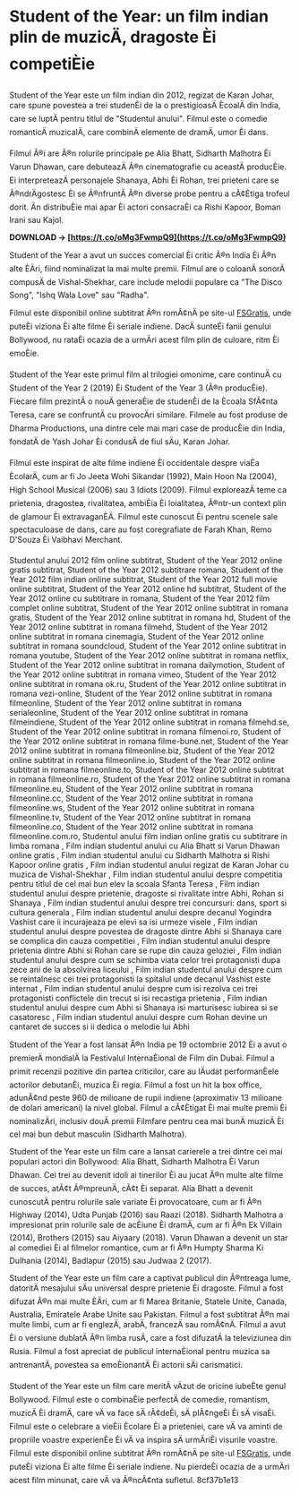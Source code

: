 # Student of the Year: un film indian plin de muzicÄ, dragoste Èi competiÈie
 
Student of the Year este un film indian din 2012, regizat de Karan Johar, care spune povestea a trei studenÈi de la o prestigioasÄ ÈcoalÄ din India, care se luptÄ pentru titlul de "Studentul anului". Filmul este o comedie romanticÄ muzicalÄ, care combinÄ elemente de dramÄ, umor Èi dans.
 
Filmul Ã®i are Ã®n rolurile principale pe Alia Bhatt, Sidharth Malhotra Èi Varun Dhawan, care debuteazÄ Ã®n cinematografie cu aceastÄ producÈie. Ei interpreteazÄ personajele Shanaya, Abhi Èi Rohan, trei prieteni care se Ã®ndrÄgostesc Èi se Ã®nfruntÄ Ã®n diverse probe pentru a cÃ¢Ètiga trofeul dorit. Ãn distribuÈie mai apar Èi actori consacraÈi ca Rishi Kapoor, Boman Irani sau Kajol.
 
**DOWNLOAD → [https://t.co/oMg3FwmpQ9](https://t.co/oMg3FwmpQ9)**


 
Student of the Year a avut un succes comercial Èi critic Ã®n India Èi Ã®n alte ÈÄri, fiind nominalizat la mai multe premii. Filmul are o coloanÄ sonorÄ compusÄ de Vishal-Shekhar, care include melodii populare ca "The Disco Song", "Ishq Wala Love" sau "Radha".
 
Filmul este disponibil online subtitrat Ã®n romÃ¢nÄ pe site-ul [FSGratis](https://filmeserialegratis.io/student-of-the-year/), unde puteÈi viziona Èi alte filme Èi seriale indiene. DacÄ sunteÈi fanii genului Bollywood, nu rataÈi ocazia de a urmÄri acest film plin de culoare, ritm Èi emoÈie.
  
Student of the Year este primul film al trilogiei omonime, care continuÄ cu Student of the Year 2 (2019) Èi Student of the Year 3 (Ã®n producÈie). Fiecare film prezintÄ o nouÄ generaÈie de studenÈi de la Ècoala SfÃ¢nta Teresa, care se confruntÄ cu provocÄri similare. Filmele au fost produse de Dharma Productions, una dintre cele mai mari case de producÈie din India, fondatÄ de Yash Johar Èi condusÄ de fiul sÄu, Karan Johar.
 
Filmul este inspirat de alte filme indiene Èi occidentale despre viaÈa ÈcolarÄ, cum ar fi Jo Jeeta Wohi Sikandar (1992), Main Hoon Na (2004), High School Musical (2006) sau 3 Idiots (2009). Filmul exploreazÄ teme ca prietenia, dragostea, rivalitatea, ambiÈia Èi loialitatea, Ã®ntr-un context plin de glamour Èi extravaganÈÄ. Filmul este cunoscut Èi pentru scenele sale spectaculoase de dans, care au fost coregrafiate de Farah Khan, Remo D'Souza Èi Vaibhavi Merchant.
 
Studentul anului 2012 film online subtitrat,  Student of the Year 2012 online gratis subtitrat,  Student of the Year 2012 subtitrare romana,  Student of the Year 2012 film indian online subtitrat,  Student of the Year 2012 full movie online subtitrat,  Student of the Year 2012 online hd subtitrat,  Student of the Year 2012 online cu subtitrare in romana,  Student of the Year 2012 film complet online subtitrat,  Student of the Year 2012 online subtitrat in romana gratis,  Student of the Year 2012 online subtitrat in romana hd,  Student of the Year 2012 online subtitrat in romana filmehd,  Student of the Year 2012 online subtitrat in romana cinemagia,  Student of the Year 2012 online subtitrat in romana soundcloud,  Student of the Year 2012 online subtitrat in romana youtube,  Student of the Year 2012 online subtitrat in romana netflix,  Student of the Year 2012 online subtitrat in romana dailymotion,  Student of the Year 2012 online subtitrat in romana vimeo,  Student of the Year 2012 online subtitrat in romana ok.ru,  Student of the Year 2012 online subtitrat in romana vezi-online,  Student of the Year 2012 online subtitrat in romana filmeonline,  Student of the Year 2012 online subtitrat in romana serialeonline,  Student of the Year 2012 online subtitrat in romana filmeindiene,  Student of the Year 2012 online subtitrat in romana filmehd.se,  Student of the Year 2012 online subtitrat in romana filmenoi.ro,  Student of the Year 2012 online subtitrat in romana filme-bune.net,  Student of the Year 2012 online subtitrat in romana filmeonline.biz,  Student of the Year 2012 online subtitrat in romana filmeonline.io,  Student of the Year 2012 online subtitrat in romana filmeonline.to,  Student of the Year 2012 online subtitrat in romana filmeonline.ro,  Student of the Year 2012 online subtitrat in romana filmeonline.eu,  Student of the Year 2012 online subtitrat in romana filmeonline.cc,  Student of the Year 2012 online subtitrat in romana filmeonline.ws,  Student of the Year 2012 online subtitrat in romana filmeonline.tv,  Student of the Year 2012 online subtitrat in romana filmeonline.co,  Student of the Year 2012 online subtitrat in romana filmeonline.com.ro,  Studentul anului film indian online gratis cu subtitrare in limba romana ,  Film indian studentul anului cu Alia Bhatt si Varun Dhawan online gratis ,  Film indian studentul anului cu Sidharth Malhotra si Rishi Kapoor online gratis ,  Film indian studentul anului regizat de Karan Johar cu muzica de Vishal-Shekhar ,  Film indian studentul anului despre competitia pentru titlul de cel mai bun elev la scoala Sfanta Teresa ,  Film indian studentul anului despre prietenie, dragoste si rivalitate intre Abhi, Rohan si Shanaya ,  Film indian studentul anului despre trei concursuri: dans, sport si cultura generala ,  Film indian studentul anului despre decanul Yogindra Vashist care ii incurajeaza pe elevi sa isi urmeze visele ,  Film indian studentul anului despre povestea de dragoste dintre Abhi si Shanaya care se complica din cauza competitiei ,  Film indian studentul anului despre prietenia dintre Abhi si Rohan care se rupe din cauza geloziei ,  Film indian studentul anului despre cum se schimba viata celor trei protagonisti dupa zece ani de la absolvirea liceului ,  Film indian studentul anului despre cum se reintalnesc cei trei protagonisti la spitalul unde decanul Vashist este internat ,  Film indian studentul anului despre cum isi rezolva cei trei protagonisti conflictele din trecut si isi recastiga prietenia ,  Film indian studentul anului despre cum Abhi si Shanaya isi marturisesc iubirea si se casatoresc ,  Film indian studentul anului despre cum Rohan devine un cantaret de succes si ii dedica o melodie lui Abhi
 
Student of the Year a fost lansat Ã®n India pe 19 octombrie 2012 Èi a avut o premierÄ mondialÄ la Festivalul InternaÈional de Film din Dubai. Filmul a primit recenzii pozitive din partea criticilor, care au lÄudat performanÈele actorilor debutanÈi, muzica Èi regia. Filmul a fost un hit la box office, adunÃ¢nd peste 960 de milioane de rupii indiene (aproximativ 13 milioane de dolari americani) la nivel global. Filmul a cÃ¢Ètigat Èi mai multe premii Èi nominalizÄri, inclusiv douÄ premii Filmfare pentru cea mai bunÄ muzicÄ Èi cel mai bun debut masculin (Sidharth Malhotra).
  
Student of the Year este un film care a lansat carierele a trei dintre cei mai populari actori din Bollywood: Alia Bhatt, Sidharth Malhotra Èi Varun Dhawan. Cei trei au devenit idoli ai tinerilor Èi au jucat Ã®n multe alte filme de succes, atÃ¢t Ã®mpreunÄ, cÃ¢t Èi separat. Alia Bhatt a devenit cunoscutÄ pentru rolurile sale variate Èi provocatoare, cum ar fi Ã®n Highway (2014), Udta Punjab (2016) sau Raazi (2018). Sidharth Malhotra a impresionat prin rolurile sale de acÈiune Èi dramÄ, cum ar fi Ã®n Ek Villain (2014), Brothers (2015) sau Aiyaary (2018). Varun Dhawan a devenit un star al comediei Èi al filmelor romantice, cum ar fi Ã®n Humpty Sharma Ki Dulhania (2014), Badlapur (2015) sau Judwaa 2 (2017).
 
Student of the Year este un film care a captivat publicul din Ã®ntreaga lume, datoritÄ mesajului sÄu universal despre prietenie Èi dragoste. Filmul a fost difuzat Ã®n mai multe ÈÄri, cum ar fi Marea Britanie, Statele Unite, Canada, Australia, Emiratele Arabe Unite sau Pakistan. Filmul a fost subtitrat Ã®n mai multe limbi, cum ar fi englezÄ, arabÄ, francezÄ sau romÃ¢nÄ. Filmul a avut Èi o versiune dublatÄ Ã®n limba rusÄ, care a fost difuzatÄ la televiziunea din Rusia. Filmul a fost apreciat de publicul internaÈional pentru muzica sa antrenantÄ, povestea sa emoÈionantÄ Èi actorii sÄi carismatici.
 
Student of the Year este un film care meritÄ vÄzut de oricine iubeÈte genul Bollywood. Filmul este o combinaÈie perfectÄ de comedie, romantism, muzicÄ Èi dramÄ, care vÄ va face sÄ rÃ¢deÈi, sÄ plÃ¢ngeÈi Èi sÄ visaÈi. Filmul este o celebrare a vieÈii Ècolare Èi a prieteniei, care vÄ va aminti de propriile voastre experienÈe Èi vÄ va inspira sÄ urmÄriÈi visurile voastre. Filmul este disponibil online subtitrat Ã®n romÃ¢nÄ pe site-ul [FSGratis](https://filmeserialegratis.io/student-of-the-year/), unde puteÈi viziona Èi alte filme Èi seriale indiene. Nu pierdeÈi ocazia de a urmÄri acest film minunat, care vÄ va Ã®ncÃ¢nta sufletul.
 8cf37b1e13
 
